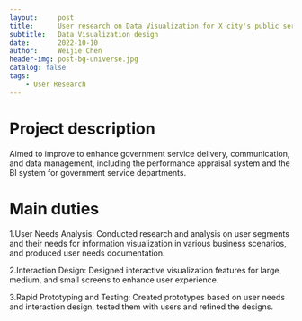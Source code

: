```yaml
---
layout:     post
title:      User research on Data Visualization for X city's public service
subtitle:   Data Visualization design
date:       2022-10-10
author:     Weijie Chen
header-img: post-bg-universe.jpg
catalog: false
tags:
    - User Research
---
```



# Project description

Aimed to improve to enhance government service delivery, communication, and data management, including the performance appraisal system and the BI system for government service departments.

# Main duties

1.User Needs Analysis: Conducted research and analysis on user segments and their needs for information visualization in various business scenarios, and produced user needs documentation.

2.Interaction Design: Designed interactive visualization features for large, medium, and small screens to enhance user experience.

3.Rapid Prototyping and Testing: Created prototypes based on user needs and interaction design, tested them with users and refined the designs.

